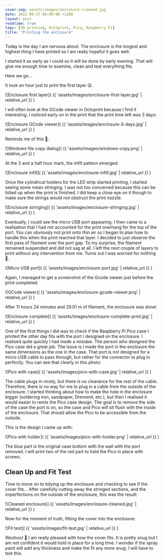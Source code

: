 ```yaml
---
cover-img: assets/images/enclosure-cleaned.jpg
date: 2022-09-27 06:00:00 +1200
layout: post
readtime: true
tags: [3D printing, Octoprint, Pico, Raspberry Pi]
title: "Printing the enclosure"
---
```


​Today is the day I am nervous about. The enclosure is the longest and highest thing I have printed so I am really hopeful it goes well.

I started it as early as I could so it will be done by early evening. That will give me enough time to examine, clean and test everything fits.

Here we go…

It took an hour just to print the first layer 😲.

![Enclosure first layer]( {{ 'assets/images/enclosure-first-layer.jpg' | relative_url }} )

I will often look at the GCode viewer in Octoprint because I find it interesting. I noticed early on in the print that the print time left was 3 days:

![Enclosure GCode viewer]( {{ 'assets/images/enclosure-3-days.jpg' | relative_url }} )

Reminds me of this 🤣.

![Windows file copy dialog]( {{ 'assets/images/windows-copy.png' | relative_url }} )

At the 3 and a half hour mark, the infill pattern emerged:

![Enclosure infill]( {{ 'assets/images/enclosure-infill.jpg' | relative_url }} )

Once the cylindrical holders for the LED strip started printing, I started seeing some mean stringing. I was not too concerned because this can be tidied up when the print is finished. I did keep a close eye on it though to make sure the strings would not obstruct the print nozzle:

![Enclosure stringing]( {{ 'assets/images/enclosure-stringing.jpg' | relative_url }} )

Eventually, I could see the micro USB port appearing. I then came to a realisation that I had not accounted for the print overhang for the top of the port. You can obviously not print onto thin air so I began to plan how to handle this when the print reached that layer. I decided to just observe the first pass of filament over the port gap. To my surprise, the filament remained suspended and did not sag at all. I left the next couple of layers to print without any intervention from me. Turns out I was worried for nothing 🥹.

![Micro USB port]( {{ 'assets/images/enclosure-port.jpg' | relative_url }} )

Again, I managed to get a screenshot of the Gcode viewer just before the print completed:

![GCode viewer]( {{ 'assets/images/enclosure-gcode-viewer.png' | relative_url }} )

After 11 hours 24 minutes and 29.01 m of filament, the enclosure was done!

![Enclosure complete]( {{ 'assets/images/enclosure-complete-print.jpg' | relative_url }} )

One of the first things I did was to check if the Raspberry Pi Pico case I printed the other day fits with the port I designed on the enclosure. I realised quite quickly I had made a mistake. The person who designed the Pico case did a great job. The issue is I made the port in the enclosure the same dimensions as the one in the case. That port is not designed for a micro USB cable to pass through, but rather for the connector to plug in perfectly. You can see that clearly in this photo:

![Pico with case]( {{ 'assets/images/pico-with-case.jpg' | relative_url }} )

The cable plugs in nicely, but there is no clearance for the rest of the cable. Therefore, there is no way for me to plug in a cable from the outside of the enclosure. I started thinking about how to make the hole in the enclosure bigger (soldering iron, sandpaper, Drememl, etc.), but then I realised it would easier to remix the Pico case design. The goal is to remove the side of the case the port is on, so the case and Pico will sit flush with the inside of the enclosure. That should allow the Pico to be accessible from the outside.

This is the design I came up with:

![Pico with holder]( {{ 'assets/images/pico-with-holder.png' | relative_url }} )

The blue part is the original case bottom with the wall with the port removed. I will print two of the red part to hold the Pico in place with screws.

## Clean Up and Fit Test

Time to move on to tidying up the enclosure and checking to see if the cover fits... After carefully cutting away the stringed sections, and the imperfections on the outside of the enclosure, this was the result:

![Cleaned enclosure]( {{ 'assets/images/enclosure-cleaned.jpg' | relative_url }} )

Now for the moment of truth, fitting the cover into the enclosure:

![Fit test]( {{ 'assets/images/fit-test.jpg' | relative_url }} )

Woohoo! 🥳 I am really pleased with how the cover fits. It is pretty snug but I am not confident it would hold in place for a long time. I wonder if the spray paint will add any thickness and make the fit any more snug. I will have to test this.
